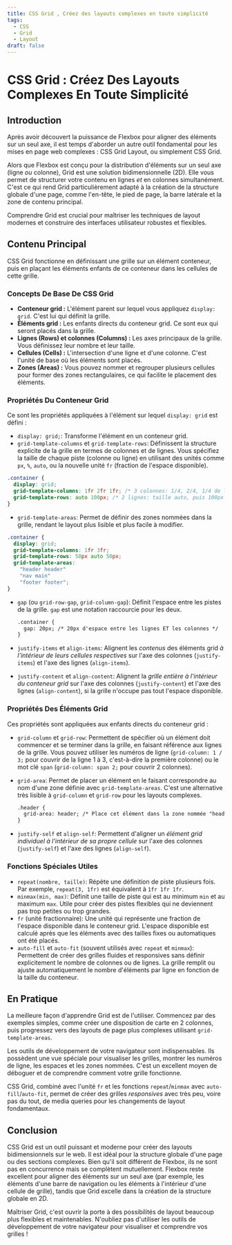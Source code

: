 ```yaml
---
title: CSS Grid , Créez des layouts complexes en toute simplicité
tags:
  - CSS
  - Grid
  - Layout
draft: false
---
```


# CSS Grid : Créez Des Layouts Complexes En Toute Simplicité

## Introduction

Après avoir découvert la puissance de Flexbox pour aligner des éléments sur un seul axe, il est temps d'aborder un autre outil fondamental pour les mises en page web complexes : CSS Grid Layout, ou simplement CSS Grid.

Alors que Flexbox est conçu pour la distribution d'éléments sur un seul axe (ligne *ou* colonne), Grid est une solution bidimensionnelle (2D). Elle vous permet de structurer votre contenu en lignes *et* en colonnes simultanément. C'est ce qui rend Grid particulièrement adapté à la création de la structure globale d'une page, comme l'en-tête, le pied de page, la barre latérale et la zone de contenu principal.

Comprendre Grid est crucial pour maîtriser les techniques de layout modernes et construire des interfaces utilisateur robustes et flexibles.

## Contenu Principal

CSS Grid fonctionne en définissant une grille sur un élément conteneur, puis en plaçant les éléments enfants de ce conteneur dans les cellules de cette grille.

### Concepts De Base De CSS Grid

- **Conteneur grid :** L'élément parent sur lequel vous appliquez `display: grid`. C'est lui qui définit la grille.
- **Éléments grid :** Les enfants directs du conteneur grid. Ce sont eux qui seront placés dans la grille.
- **Lignes (Rows) et colonnes (Columns) :** Les axes principaux de la grille. Vous définissez leur nombre et leur taille.
- **Cellules (Cells) :** L'intersection d'une ligne et d'une colonne. C'est l'unité de base où les éléments sont placés.
- **Zones (Areas) :** Vous pouvez nommer et regrouper plusieurs cellules pour former des zones rectangulaires, ce qui facilite le placement des éléments.

### Propriétés Du Conteneur Grid

Ce sont les propriétés appliquées à l'élément sur lequel `display: grid` est défini :

- `display: grid;`: Transforme l'élément en un conteneur grid.
- `grid-template-columns` et `grid-template-rows`: Définissent la structure explicite de la grille en termes de colonnes et de lignes. Vous spécifiez la taille de chaque piste (colonne ou ligne) en utilisant des unités comme `px`, `%`, `auto`, ou la nouvelle unité `fr` (fraction de l'espace disponible).

```css
.container {
  display: grid;
  grid-template-columns: 1fr 2fr 1fr; /* 3 colonnes: 1/4, 2/4, 1/4 de l'espace */
  grid-template-rows: auto 100px; /* 2 lignes: taille auto, puis 100px */
}
```

- `grid-template-areas`: Permet de définir des zones nommées dans la grille, rendant le layout plus lisible et plus facile à modifier.

```css
.container {
  display: grid;
  grid-template-columns: 1fr 3fr;
  grid-template-rows: 50px auto 50px;
  grid-template-areas:
	"header header"
	"nav main"
	"footer footer";
}
```

- `gap` (ou `grid-row-gap`, `grid-column-gap`): Définit l'espace entre les pistes de la grille. `gap` est une notation raccourcie pour les deux.

    ```html
    .container {
      gap: 20px; /* 20px d'espace entre les lignes ET les colonnes */
    }
    ```

- `justify-items` et `align-items`: Alignent les *contenus* des éléments grid *à l'intérieur de leurs cellules respectives* sur l'axe des colonnes (`justify-items`) et l'axe des lignes (`align-items`).
- `justify-content` et `align-content`: Alignent la *grille entière* *à l'intérieur du conteneur grid* sur l'axe des colonnes (`justify-content`) et l'axe des lignes (`align-content`), si la grille n'occupe pas tout l'espace disponible.

### Propriétés Des Éléments Grid

Ces propriétés sont appliquées aux enfants directs du conteneur grid :

- `grid-column` et `grid-row`: Permettent de spécifier où un élément doit commencer et se terminer dans la grille, en faisant référence aux lignes de la grille. Vous pouvez utiliser les numéros de ligne (`grid-column: 1 / 3;` pour couvrir de la ligne 1 à 3, c'est-à-dire la première colonne) ou le mot clé `span` (`grid-column: span 2;` pour couvrir 2 colonnes).
- `grid-area`: Permet de placer un élément en le faisant correspondre au nom d'une zone définie avec `grid-template-areas`. C'est une alternative très lisible à `grid-column` et `grid-row` pour les layouts complexes.

    ```html
    .header {
      grid-area: header; /* Place cet élément dans la zone nommée "header" */
    }
    ```

- `justify-self` et `align-self`: Permettent d'aligner un *élément grid individuel* *à l'intérieur de sa propre cellule* sur l'axe des colonnes (`justify-self`) et l'axe des lignes (`align-self`).

### Fonctions Spéciales Utiles

- `repeat(nombre, taille)`: Répète une définition de piste plusieurs fois. Par exemple, `repeat(3, 1fr)` est équivalent à `1fr 1fr 1fr`.
- `minmax(min, max)`: Définit une taille de piste qui est au minimum `min` et au maximum `max`. Utile pour créer des pistes flexibles qui ne deviennent pas trop petites ou trop grandes.
- `fr` (unité fractionnaire): Une unité qui représente une fraction de l'espace disponible dans le conteneur grid. L'espace disponible est calculé après que les éléments avec des tailles fixes ou automatiques ont été placés.
- `auto-fill` et `auto-fit` (souvent utilisés avec `repeat` et `minmax`): Permettent de créer des grilles fluides et responsives sans définir explicitement le nombre de colonnes ou de lignes. La grille remplit ou ajuste automatiquement le nombre d'éléments par ligne en fonction de la taille du conteneur.

## En Pratique

La meilleure façon d'apprendre Grid est de l'utiliser. Commencez par des exemples simples, comme créer une disposition de carte en 2 colonnes, puis progressez vers des layouts de page plus complexes utilisant `grid-template-areas`.

Les outils de développement de votre navigateur sont indispensables. Ils possèdent une vue spéciale pour visualiser les grilles, montrer les numéros de ligne, les espaces et les zones nommées. C'est un excellent moyen de déboguer et de comprendre comment votre grille fonctionne.

CSS Grid, combiné avec l'unité `fr` et les fonctions `repeat`/`minmax` avec `auto-fill`/`auto-fit`, permet de créer des grilles *responsives* avec très peu, voire pas du tout, de media queries pour les changements de layout fondamentaux.

## Conclusion

CSS Grid est un outil puissant et moderne pour créer des layouts bidimensionnels sur le web. Il est idéal pour la structure globale d'une page ou des sections complexes. Bien qu'il soit différent de Flexbox, ils ne sont pas en concurrence mais se complètent mutuellement. Flexbox reste excellent pour aligner des éléments sur un seul axe (par exemple, les éléments d'une barre de navigation ou les éléments à l'intérieur d'une cellule de grille), tandis que Grid excelle dans la création de la structure globale en 2D.

Maîtriser Grid, c'est ouvrir la porte à des possibilités de layout beaucoup plus flexibles et maintenables. N'oubliez pas d'utiliser les outils de développement de votre navigateur pour visualiser et comprendre vos grilles !
